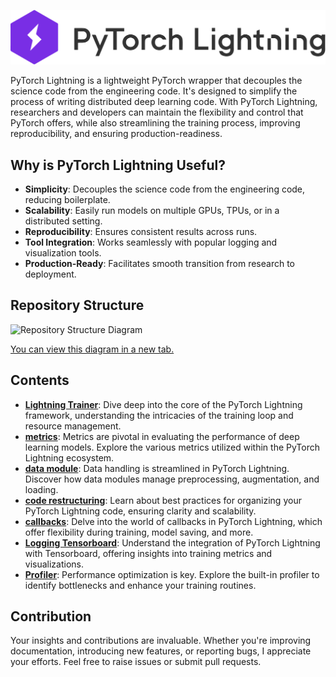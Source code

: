![pytorch_lightning](https://github.com/darshanvjani/pytorch-lightning/blob/main/Images/pytorch_ligh_img.png?raw=true)


PyTorch Lightning is a lightweight PyTorch wrapper that decouples the science code from the engineering code. It's designed to simplify the process of writing distributed deep learning code. With PyTorch Lightning, researchers and developers can maintain the flexibility and control that PyTorch offers, while also streamlining the training process, improving reproducibility, and ensuring production-readiness.

## Why is PyTorch Lightning Useful?

- **Simplicity**: Decouples the science code from the engineering code, reducing boilerplate.
- **Scalability**: Easily run models on multiple GPUs, TPUs, or in a distributed setting.
- **Reproducibility**: Ensures consistent results across runs.
- **Tool Integration**: Works seamlessly with popular logging and visualization tools.
- **Production-Ready**: Facilitates smooth transition from research to deployment.

## Repository Structure

![Repository Structure Diagram](https://showme.redstarplugin.com/d/uTBv3J5D)

[You can view this diagram in a new tab.](https://showme.redstarplugin.com/d/uTBv3J5D)


## Contents

- **[Lightning Trainer](./3.%20Lightning%20Trainer/)**: Dive deep into the core of the PyTorch Lightning framework, understanding the intricacies of the training loop and resource management.
- **[metrics](./4.%20metrics/)**: Metrics are pivotal in evaluating the performance of deep learning models. Explore the various metrics utilized within the PyTorch Lightning ecosystem.
- **[data module](./5.%20data%20module/)**: Data handling is streamlined in PyTorch Lightning. Discover how data modules manage preprocessing, augmentation, and loading.
- **[code restructuring](./6.%20code%20restructuring/)**: Learn about best practices for organizing your PyTorch Lightning code, ensuring clarity and scalability.
- **[callbacks](./7.%20callbacks/)**: Delve into the world of callbacks in PyTorch Lightning, which offer flexibility during training, model saving, and more.
- **[Logging Tensorboard](./8.%20Logging%20Tensorboard/)**: Understand the integration of PyTorch Lightning with Tensorboard, offering insights into training metrics and visualizations.
- **[Profiler](./9.%20Profiler/)**: Performance optimization is key. Explore the built-in profiler to identify bottlenecks and enhance your training routines.

## Contribution

Your insights and contributions are invaluable. Whether you're improving documentation, introducing new features, or reporting bugs, I appreciate your efforts. Feel free to raise issues or submit pull requests.
